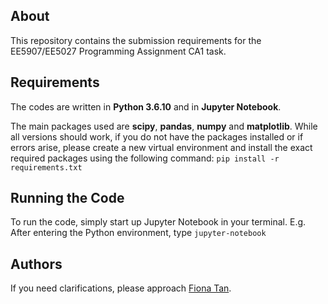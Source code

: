 ## About
This repository contains the submission requirements for the EE5907/EE5027 Programming Assignment CA1 task.

## Requirements
The codes are written in **Python 3.6.10** and in **Jupyter Notebook**.

The main packages used are **scipy**, **pandas**, **numpy** and **matplotlib**. While all versions should work, if you do not have the packages installed or if errors arise, please create a new virtual environment and install the exact required packages using the following command:
`pip install -r requirements.txt`

## Running the Code
To run the code, simply start up Jupyter Notebook in your terminal.
E.g. After entering the Python environment, type `jupyter-notebook`

## Authors
If you need clarifications, please approach [Fiona Tan](tan.f@u.nus.edu).